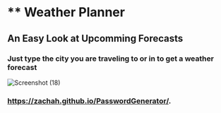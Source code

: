# ** Weather Planner

## An Easy Look at Upcomming Forecasts

### Just type the city you are traveling to or in to get a weather forecast

![Screenshot (18)](https://user-images.githubusercontent.com/68923037/93728843-6e6cc400-fb87-11ea-9d8d-eb9bec1f3b4f.png)

### https://zachah.github.io/PasswordGenerator/.
